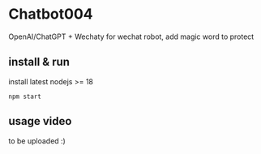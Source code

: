 # Chatbot004
OpenAI/ChatGPT + Wechaty for wechat robot, add magic word to protect


## install & run

install latest nodejs >= 18

```
npm start
```

## usage video

to be uploaded :)
